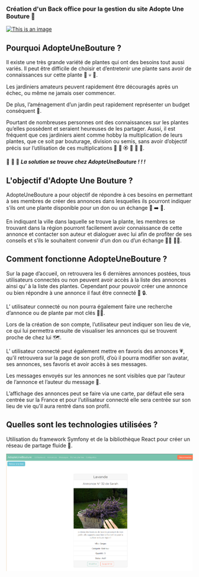 ### Création d'un Back office pour la gestion du site Adopte Une Bouture :seedling:

[![This is an image](https://img.shields.io/badge/AdopteUneBouture-07C160?style=for-the-badge&logo=AdopteUneBouture&logoColor=white)](http://adopte-une-bouture.surge.sh/)
## Pourquoi AdopteUneBouture ?

Il existe une très grande variété de plantes qui ont des besoins tout aussi variés. 
Il peut être difficile de choisir et d’entretenir une plante sans avoir de connaissances sur cette plante :exploding_head: :skull: :wilted_flower:.

Les jardiniers amateurs peuvent rapidement être découragés après un échec, ou même ne jamais oser commencer.

De plus, l’aménagement d’un jardin peut rapidement représenter un budget conséquent :money_mouth_face:.

Pourtant de nombreuses personnes ont des connaissances sur les plantes qu’elles possèdent et seraient heureuses de les partager. 
Aussi, il est fréquent que ces jardiniers aient comme hobby la multiplication de leurs plantes, que ce soit par bouturage, division ou semis, sans avoir d’objectif précis sur l’utilisation de ces multiplications :cherry_blossom: :seedling: :rosette: :rose: :cactus: :sunflower:.

:partying_face: :partying_face: :partying_face: ***La solution se trouve chez AdopteUneBouture ! ! !***

## L'objectif d'Adopte Une Bouture ?

AdopteUneBouture a pour objectif de répondre à ces besoins en permettant à ses membres de créer des annonces dans lesquelles ils pourront indiquer s’ils ont  une plante disponible pour un don ou un échange :memo: :arrow_right: :seedling:.

En indiquant la ville dans laquelle se trouve la plante, les membres se trouvant dans la région pourront facilement avoir connaissance de cette annonce et contacter son auteur et dialoguer avec lui afin de profiter de ses conseils et s’ils le souhaitent convenir d’un don ou d’un échange :woman_technologist: :man_technologist:.

## Comment fonctionne AdopteUneBouture ?

Sur la page d’accueil, on retrouvera les 6 dernières annonces postées, tous utilisateurs connectés ou non peuvent avoir accès à la liste des annonces ainsi qu’ à la liste des plantes. Cependant pour pouvoir créer une annonce ou bien répondre à une annonce il faut être connecté :key: :lock:.

L’ utilisateur connecté ou non pourra également faire une recherche d’annonce ou de plante par mot clés :female_detective:.

Lors de la création de son compte, l’utilisateur peut indiquer son lieu de vie, ce qui lui permettra ensuite de visualiser les annonces qui se trouvent proche de chez lui :world_map:.

L’ utilisateur connecté peut également mettre en favoris des annonces :heartpulse:, qu’il retrouvera sur la page de son profil, d’où il pourra modifier son avatar, ses annonces, ses favoris et avoir accès à ses messages.

Les messages envoyés sur les annonces ne sont visibles que par l’auteur de l’annonce et l’auteur du message :see_no_evil:.

L’affichage des annonces peut se faire via une carte, par défaut elle sera centrée sur la France et pour l’utilisateur connecté elle sera centrée sur son lieu de vie qu’il aura rentré dans son profil.

## Quelles sont les technologies utilisées ?

Utilisation du framework Symfony et de la bibliothèque React pour créer un réseau de partage fluide :rocket:.




![This is an image](https://github.com/SarahNowak/Adopte-Une-Bouture-Back/blob/main/img/annonce_backoffice.png)
